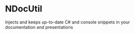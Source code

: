 # NDocUtil
Injects and keeps up-to-date C# and console snippets in your documentation and presentations
